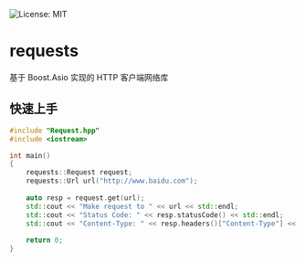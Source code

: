 ![License: MIT](https://img.shields.io/badge/License-MIT-yellow.svg) 
# requests
基于 Boost.Asio 实现的 HTTP 客户端网络库

## 快速上手
```C++
#include "Request.hpp"
#include <iostream>

int main()
{
    requests::Request request;
    requests::Url url("http://www.baidu.com");
     
    auto resp = request.get(url);
    std::cout << "Make request to " << url << std::endl;
    std::cout << "Status Code: " << resp.statusCode() << std::endl;
    std::cout << "Content-Type: " << resp.headers()["Content-Type"] << std::endl;
		
    return 0;
}
```
